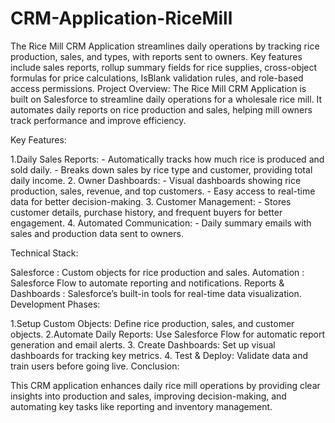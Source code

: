 # CRM-Application-RiceMill
The Rice Mill CRM Application streamlines daily operations by tracking rice production, sales, and types, with reports sent to owners. Key features include sales reports, rollup summary fields for rice supplies, cross-object formulas for price calculations, IsBlank validation rules, and role-based access permissions.
Project Overview:
The Rice Mill CRM Application is built on Salesforce to streamline daily operations for a wholesale rice mill. It automates daily reports on rice production and sales, helping mill owners track performance and improve efficiency.

Key Features:

1.Daily Sales Reports:
      - Automatically tracks how much rice is produced and sold daily.
      - Breaks down sales by rice type and customer, providing total daily income.
2. Owner Dashboards:
     - Visual dashboards showing rice production, sales, revenue, and top customers.
     - Easy access to real-time data for better decision-making.
3. Customer Management:
      - Stores customer details, purchase history, and frequent buyers for better engagement.
4. Automated Communication:
     - Daily summary emails with sales and production data sent to owners.

Technical Stack:

Salesforce : Custom objects for rice production and sales.
Automation : Salesforce Flow to automate reporting and notifications.
Reports & Dashboards : Salesforce’s built-in tools for real-time data visualization.
Development Phases:

1.Setup Custom Objects: Define rice production, sales, and customer objects.
2.Automate Daily Reports: Use Salesforce Flow for automatic report generation and email alerts.
3. Create Dashboards: Set up visual dashboards for tracking key metrics.
4. Test & Deploy: Validate data and train users before going live.
Conclusion:

This CRM application enhances daily rice mill operations by providing clear insights into production and sales, improving decision-making, and automating key tasks like reporting and inventory management.
